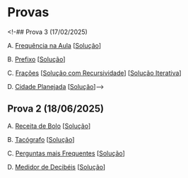 # Provas


<!-## Prova 3 (17/02/2025)

A. [Frequência na Aula](3A.pdf) [[Solução](frequencia.c)]

B. [Prefixo](3B.pdf) [[Solução](prefixo.c)]

C. [Frações](3C.pdf) [[Solução com Recursividade](fracoes_rec.c)] [[Solução Iterativa](fracoes.c)]

D. [Cidade Planejada](3D.pdf) [[Solução](cidade.c)]-->

## Prova 2 (18/06/2025)

A. [Receita de Bolo](2A.pdf) [[Solução](receita.c)]

B. [Tacógrafo](2B.pdf) [[Solução](tacografo.c)]

C. [Perguntas mais Frequentes](2C.pdf) [[Solução](faq.c)]

D. [Medidor de Decibéis](2D.pdf) [[Solução](decibeis.c)]


<!--

## Prova de Reposição (Atestado Médico) (19/02/2025)

A. [Irmãos Gêmeos](AA.pdf) [[Solução](irmaos_gemeos.c)]

B. [Função de Átila](BB.pdf) [[Solução](atila.c)]

C. [Sufixos](CC.pdf) [[Solução](sufixos.c)]

D. [As Ruas da Cidade](DD.pdf) [[Solução](ruas_cidade.c)]

## Prova 1 (13/12/2024)

A. [Cachorro Quente](A.pdf) [[Solução](hotdog.c)]

B. [Casa dos Gatos](B.pdf) [[Solução](gatos.c)]

C. [Aritmética Modular](C.pdf) [[Solução](aritmod.c)]

D. [Contas a Pagar](D.pdf) [[Solução](contas.c)]

-->
